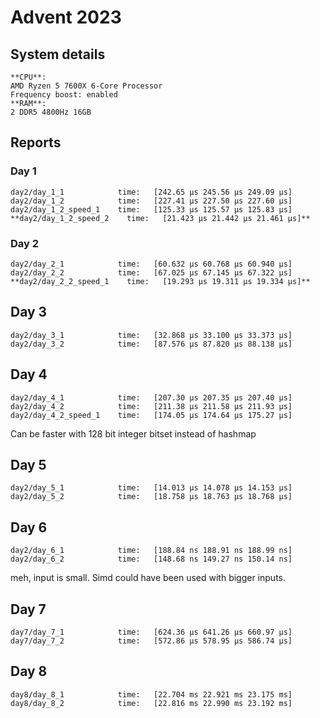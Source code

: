 # Advent 2023

## System details
```
**CPU**:
AMD Ryzen 5 7600X 6-Core Processor
Frequency boost: enabled
**RAM**:
2 DDR5 4800Hz 16GB
```

## Reports
### Day 1
```
day2/day_1_1            time:   [242.65 µs 245.56 µs 249.09 µs]
day2/day_1_2            time:   [227.41 µs 227.50 µs 227.60 µs]
day2/day_1_2_speed_1    time:   [125.33 µs 125.57 µs 125.83 µs]
**day2/day_1_2_speed_2    time:   [21.423 µs 21.442 µs 21.461 µs]**
```

### Day 2
```
day2/day_2_1            time:   [60.632 µs 60.768 µs 60.940 µs]
day2/day_2_2            time:   [67.025 µs 67.145 µs 67.322 µs]
**day2/day_2_2_speed_1    time:   [19.293 µs 19.311 µs 19.334 µs]**
```


## Day 3
```
day2/day_3_1            time:   [32.868 µs 33.100 µs 33.373 µs]
day2/day_3_2            time:   [87.576 µs 87.820 µs 88.138 µs]
```

## Day 4

```
day2/day_4_1            time:   [207.30 µs 207.35 µs 207.40 µs]
day2/day_4_2            time:   [211.38 µs 211.58 µs 211.93 µs]
day2/day_4_2_speed_1    time:   [174.05 µs 174.64 µs 175.27 µs]
```

Can be faster with 128 bit integer bitset instead of hashmap

## Day 5

```
day2/day_5_1            time:   [14.013 µs 14.078 µs 14.153 µs]
day2/day_5_2            time:   [18.758 µs 18.763 µs 18.768 µs]
```

## Day 6
```
day2/day_6_1            time:   [188.84 ns 188.91 ns 188.99 ns]
day2/day_6_2            time:   [148.68 ns 149.27 ns 150.14 ns]
```

meh, input is small. Simd could have been used with bigger inputs.


## Day 7

```
day7/day_7_1            time:   [624.36 µs 641.26 µs 660.97 µs]
day7/day_7_2            time:   [572.86 µs 578.95 µs 586.74 µs]
```


## Day 8

```
day8/day_8_1            time:   [22.704 ms 22.921 ms 23.175 ms]
day8/day_8_2            time:   [22.816 ms 22.990 ms 23.192 ms]
```

